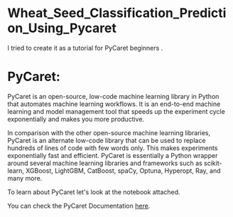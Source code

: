 # Wheat_Seed_Classification_Prediction_Using_Pycaret
I tried to create it as a tutorial for PyCaret beginners .
# PyCaret:
PyCaret is an open-source, low-code machine learning library in Python that automates machine learning workflows. It is an end-to-end machine learning and model management tool that speeds up the experiment cycle exponentially and makes you more productive.

In comparison with the other open-source machine learning libraries, PyCaret is an alternate low-code library that can be used to replace hundreds of lines of code with few words only. This makes experiments exponentially fast and efficient. PyCaret is essentially a Python wrapper around several machine learning libraries and frameworks such as scikit-learn, XGBoost, LightGBM, CatBoost, spaCy, Optuna, Hyperopt, Ray, and many more.

To learn about PyCaret let's look at the notebook attached. 

You can check the PyCaret Documentation [here](https://pycaret.readthedocs.io/en/latest/index.html).
